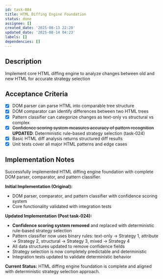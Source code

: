 ```yaml
---
id: task-004
title: HTML Diffing Engine Foundation
status: done
assignee: []
created_date: '2025-08-13 22:20'
updated_date: '2025-08-14 04:23'
labels: []
dependencies: []
---
```


## Description

Implement core HTML diffing engine to analyze changes between old and new HTML for accurate strategy selection

## Acceptance Criteria

- [x] DOM parser can parse HTML into comparable tree structure
- [x] DOM comparator can identify differences between two HTML trees
- [x] Pattern classifier can categorize changes as text-only vs structural vs complex
- [x] ~~Confidence scoring system measures accuracy of pattern recognition~~ **UPDATED**: Deterministic rule-based strategy selection (task-024)
- [x] Basic HTML diff analysis returns structured diff results
- [x] Unit tests cover all major HTML patterns and edge cases

## Implementation Notes

Successfully implemented HTML diffing engine foundation with complete DOM parser, comparator, and pattern classifier. 

**Initial Implementation (Original):**
- DOM parser, comparator, and pattern classifier with confidence scoring system
- Core functionality validated with integration tests

**Updated Implementation (Post task-024):**
- **Confidence scoring system removed** and replaced with deterministic rule-based strategy selection
- Pattern classifier now uses binary rules: text-only → Strategy 1, attribute → Strategy 2, structural → Strategy 3, mixed → Strategy 4
- All data structures updated to remove confidence fields
- Strategy selection is now completely predictable and deterministic
- Integration tests updated to validate deterministic behavior

**Current Status:** HTML diffing engine foundation is complete and aligned with deterministic strategy selection approach.
